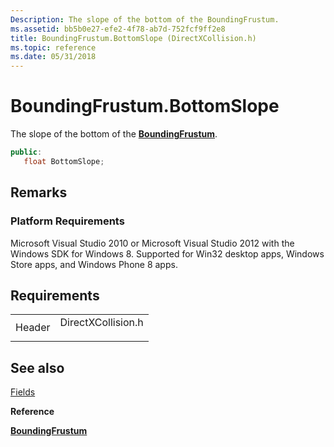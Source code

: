 ```yaml
---
Description: The slope of the bottom of the BoundingFrustum.
ms.assetid: bb5b0e27-efe2-4f78-ab7d-752fcf9ff2e8
title: BoundingFrustum.BottomSlope (DirectXCollision.h)
ms.topic: reference
ms.date: 05/31/2018
---
```


# BoundingFrustum.BottomSlope

The slope of the bottom of the [**BoundingFrustum**](/windows/win32/api/directxcollision/ns-directxcollision-boundingfrustum).


```C++
public:
   float BottomSlope;
```



## Remarks

### Platform Requirements

Microsoft Visual Studio 2010 or Microsoft Visual Studio 2012 with the Windows SDK for Windows 8. Supported for Win32 desktop apps, Windows Store apps, and Windows Phone 8 apps.

## Requirements



|                   |                                                                                               |
|-------------------|-----------------------------------------------------------------------------------------------|
| Header<br/> | <dl> <dt>DirectXCollision.h</dt> </dl> |



## See also

<dl> <dt>

[Fields](boundingfrustum-fields.md)
</dt> <dt>

**Reference**
</dt> <dt>

[**BoundingFrustum**](/windows/win32/api/directxcollision/ns-directxcollision-boundingfrustum)
</dt> </dl>

 

 